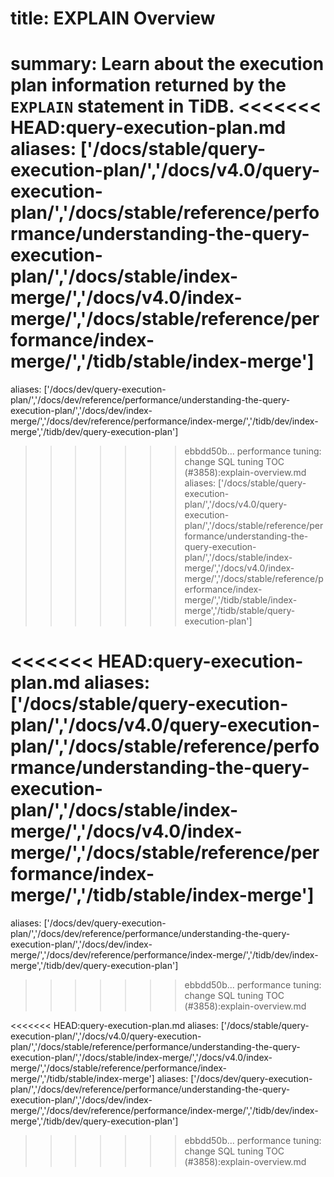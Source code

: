 # title: EXPLAIN Overview

summary: Learn about the execution plan information returned by the `EXPLAIN` statement in TiDB.
<<<<<<< HEAD:query-execution-plan.md
aliases: ['/docs/stable/query-execution-plan/','/docs/v4.0/query-execution-plan/','/docs/stable/reference/performance/understanding-the-query-execution-plan/','/docs/stable/index-merge/','/docs/v4.0/index-merge/','/docs/stable/reference/performance/index-merge/','/tidb/stable/index-merge']
=======
aliases: ['/docs/dev/query-execution-plan/','/docs/dev/reference/performance/understanding-the-query-execution-plan/','/docs/dev/index-merge/','/docs/dev/reference/performance/index-merge/','/tidb/dev/index-merge','/tidb/dev/query-execution-plan']
>>>>>>> ebbdd50b... performance tuning: change SQL tuning TOC (#3858):explain-overview.md
aliases: ['/docs/stable/query-execution-plan/','/docs/v4.0/query-execution-plan/','/docs/stable/reference/performance/understanding-the-query-execution-plan/','/docs/stable/index-merge/','/docs/v4.0/index-merge/','/docs/stable/reference/performance/index-merge/','/tidb/stable/index-merge','/tidb/stable/query-execution-plan']

<<<<<<< HEAD:query-execution-plan.md
aliases: ['/docs/stable/query-execution-plan/','/docs/v4.0/query-execution-plan/','/docs/stable/reference/performance/understanding-the-query-execution-plan/','/docs/stable/index-merge/','/docs/v4.0/index-merge/','/docs/stable/reference/performance/index-merge/','/tidb/stable/index-merge']
=======
aliases: ['/docs/dev/query-execution-plan/','/docs/dev/reference/performance/understanding-the-query-execution-plan/','/docs/dev/index-merge/','/docs/dev/reference/performance/index-merge/','/tidb/dev/index-merge','/tidb/dev/query-execution-plan']
>>>>>>> ebbdd50b... performance tuning: change SQL tuning TOC (#3858):explain-overview.md

<<<<<<< HEAD:query-execution-plan.md
aliases: ['/docs/stable/query-execution-plan/','/docs/v4.0/query-execution-plan/','/docs/stable/reference/performance/understanding-the-query-execution-plan/','/docs/stable/index-merge/','/docs/v4.0/index-merge/','/docs/stable/reference/performance/index-merge/','/tidb/stable/index-merge']
aliases: ['/docs/dev/query-execution-plan/','/docs/dev/reference/performance/understanding-the-query-execution-plan/','/docs/dev/index-merge/','/docs/dev/reference/performance/index-merge/','/tidb/dev/index-merge','/tidb/dev/query-execution-plan']
>>>>>>> ebbdd50b... performance tuning: change SQL tuning TOC (#3858):explain-overview.md

